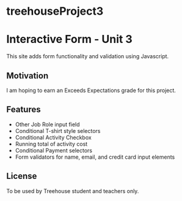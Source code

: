 # treehouseProject3
# Interactive Form - Unit 3
This site adds form functionality and validation using Javascript. 

## Motivation
I am hoping to earn an Exceeds Expectations grade for this project.

## Features
<ul>
<li> Other Job Role input field </li>
<li> Conditional T-shirt style selectors</li>
<li> Conditional Activity Checkbox</li>
<li> Running total of activity cost</li>
<li> Conditional Payment selectors </li>
<li> Form validators for name, email, and credit card input elements </li>
</ul>

## License
To be used by Treehouse student and teachers only.
